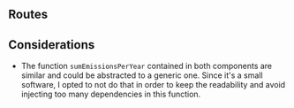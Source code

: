 ## Routes

## Considerations

- The function `sumEmissionsPerYear` contained in both components are similar and could be abstracted to a generic one. Since it's a small software, I opted to not do that in order to keep the readability and avoid injecting too many dependencies in this function.
